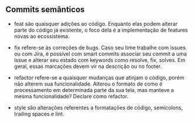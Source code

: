 ## Commits semânticos

  - feat são quaisquer adições ao código. Enquanto elas podem alterar parte do código já existente, o foco dela é a implementação de features novas ao ecossistema.

  - fix refere-se às correções de bugs. Caso seu time trabalhe com issues ou com Jira, é possível com smart commits associar seu commit a uma issue e alterar seu estado com keywords como resolve, fix, solves. Em geral, essas marcações devem vir na descrição ou no footer.

  - refactor refere-se a quaisquer mudanças que atinjam o código, porém não alterem sua funcionalidade. Alterou o formato de como é processamento em determinada parte da sua tela, mas manteve a mesma funcionalidade? Declare como refactor.

  - style são alterações referentes a formatações de código, semicolons, trailing spaces e lint.